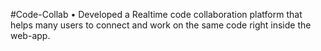 #Code-Collab
• Developed a Realtime code collaboration platform that helps
many users to connect and work on the same code right inside
the web-app.
